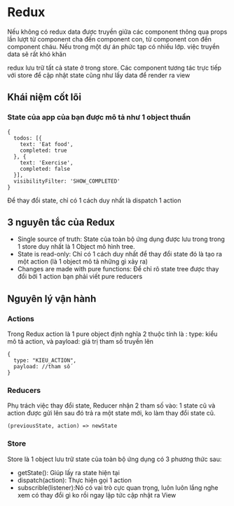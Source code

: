 # Redux

Nếu không có redux data được truyền giữa các component thông qua props lần lượt từ 
component cha đến component con, từ component con đến component cháu. Nếu trong một dự án phức tạp có nhiều lớp. việc truyền data sẽ rất khó khăn

redux lưu trữ tất cả state ở trong store. Các component tương tác trực tiếp với store để cập nhật state cũng như lấy data để render ra view

## Khái niệm cốt lõi 

### State của app của bạn được mô tả như 1 object thuần 

```
{
  todos: [{
    text: 'Eat food',
    completed: true
  }, {
    text: 'Exercise',
    completed: false
  }],
  visibilityFilter: 'SHOW_COMPLETED'
}
```

Để thay đổi state, chỉ có 1 cách duy nhất là dispatch 1 action 

## 3 nguyên tắc của Redux

+ Single source of truth: State của toàn bộ ứng dụng được lưu trong trong 1 store duy nhất là 1 Object mô hình tree.
+ State is read-only: Chỉ có 1 cách duy nhất để thay đổi state đó là tạo ra một action (là 1 object mô tả những gì xảy ra)
+ Changes are made with pure functions: Để chỉ rõ state tree được thay đổi bởi 1 action bạn phải viết pure reducers

## Nguyên lý vận hành

### Actions

Trong Redux action là 1 pure object định nghĩa 2 thuộc tính là : type: kiểu mô tả action, và payload: giá trị tham số truyền lên

```
{
  type: "KIEU_ACTION",
  payload: //tham số
}
```

### Reducers

Phụ trách việc thay đổi state, Reducer nhận 2 tham số vào: 1 state cũ và action được gửi lên sau đó trả ra một state mới, ko làm thay đổi state cũ.

```
(previousState, action) => newState
```

### Store

Store là 1 object lưu trữ state của toàn bộ ứng dụng có 3 phương thức sau:

+ getState(): Giúp lấy ra state hiện tại
+ dispatch(action): Thực hiện gọi 1 action
+ subscrible(listener):Nó có vai trò cực quan trọng, luôn luôn lắng nghe xem có thay đổi gì ko rồi ngay lập tức cập nhật ra View

